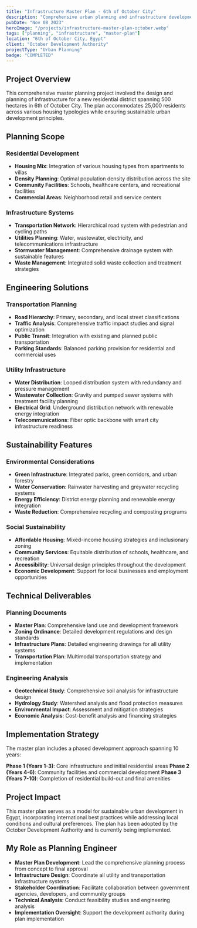 ```yaml
---
title: "Infrastructure Master Plan - 6th of October City"
description: "Comprehensive urban planning and infrastructure development master plan for a new residential district in 6th of October City, including utilities, transportation, and community facilities."
pubDate: "Nov 08 2023"
heroImage: "/projects/infrastructure-master-plan-october.webp"
tags: ["planning", "infrastructure", "master-plan"]
location: "6th of October City, Egypt"
client: "October Development Authority"
projectType: "Urban Planning"
badge: "COMPLETED"
---
```


## Project Overview

This comprehensive master planning project involved the design and planning of infrastructure for a new residential district spanning 500 hectares in 6th of October City. The plan accommodates 25,000 residents across various housing typologies while ensuring sustainable urban development principles.

## Planning Scope

### Residential Development
- **Housing Mix**: Integration of various housing types from apartments to villas
- **Density Planning**: Optimal population density distribution across the site
- **Community Facilities**: Schools, healthcare centers, and recreational facilities
- **Commercial Areas**: Neighborhood retail and service centers

### Infrastructure Systems
- **Transportation Network**: Hierarchical road system with pedestrian and cycling paths
- **Utilities Planning**: Water, wastewater, electricity, and telecommunications infrastructure
- **Stormwater Management**: Comprehensive drainage system with sustainable features
- **Waste Management**: Integrated solid waste collection and treatment strategies

## Engineering Solutions

### Transportation Planning
- **Road Hierarchy**: Primary, secondary, and local street classifications
- **Traffic Analysis**: Comprehensive traffic impact studies and signal optimization
- **Public Transit**: Integration with existing and planned public transportation
- **Parking Standards**: Balanced parking provision for residential and commercial uses

### Utility Infrastructure
- **Water Distribution**: Looped distribution system with redundancy and pressure management
- **Wastewater Collection**: Gravity and pumped sewer systems with treatment facility planning
- **Electrical Grid**: Underground distribution network with renewable energy integration
- **Telecommunications**: Fiber optic backbone with smart city infrastructure readiness

## Sustainability Features

### Environmental Considerations
- **Green Infrastructure**: Integrated parks, green corridors, and urban forestry
- **Water Conservation**: Rainwater harvesting and greywater recycling systems
- **Energy Efficiency**: District energy planning and renewable energy integration
- **Waste Reduction**: Comprehensive recycling and composting programs

### Social Sustainability
- **Affordable Housing**: Mixed-income housing strategies and inclusionary zoning
- **Community Services**: Equitable distribution of schools, healthcare, and recreation
- **Accessibility**: Universal design principles throughout the development
- **Economic Development**: Support for local businesses and employment opportunities

## Technical Deliverables

### Planning Documents
- **Master Plan**: Comprehensive land use and development framework
- **Zoning Ordinance**: Detailed development regulations and design standards
- **Infrastructure Plans**: Detailed engineering drawings for all utility systems
- **Transportation Plan**: Multimodal transportation strategy and implementation

### Engineering Analysis
- **Geotechnical Study**: Comprehensive soil analysis for infrastructure design
- **Hydrology Study**: Watershed analysis and flood protection measures
- **Environmental Impact**: Assessment and mitigation strategies
- **Economic Analysis**: Cost-benefit analysis and financing strategies

## Implementation Strategy

The master plan includes a phased development approach spanning 10 years:

**Phase 1 (Years 1-3)**: Core infrastructure and initial residential areas
**Phase 2 (Years 4-6)**: Community facilities and commercial development
**Phase 3 (Years 7-10)**: Completion of residential build-out and final amenities

## Project Impact

This master plan serves as a model for sustainable urban development in Egypt, incorporating international best practices while addressing local conditions and cultural preferences. The plan has been adopted by the October Development Authority and is currently being implemented.

## My Role as Planning Engineer

- **Master Plan Development**: Lead the comprehensive planning process from concept to final approval
- **Infrastructure Design**: Coordinate all utility and transportation infrastructure systems
- **Stakeholder Coordination**: Facilitate collaboration between government agencies, developers, and community groups
- **Technical Analysis**: Conduct feasibility studies and engineering analysis
- **Implementation Oversight**: Support the development authority during plan implementation